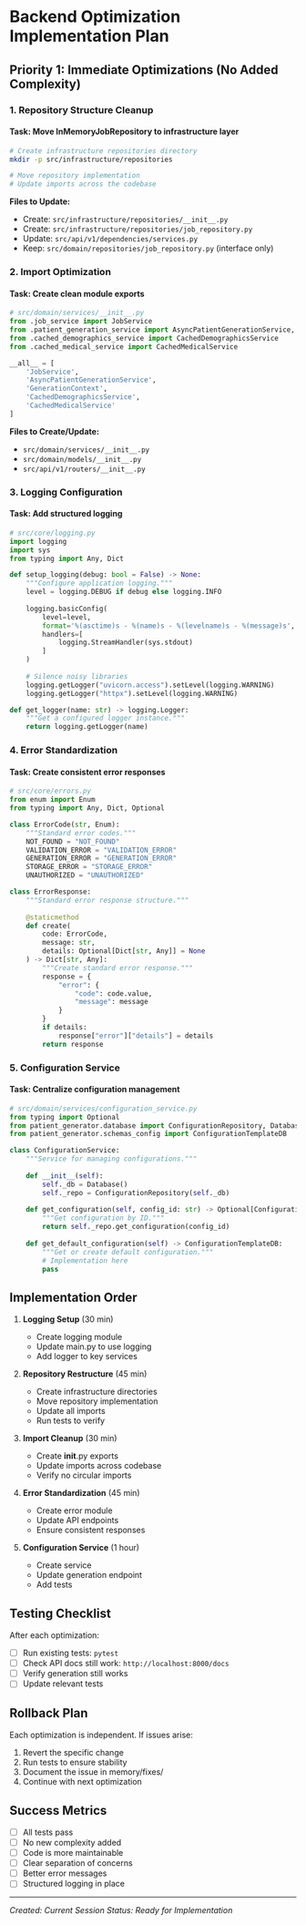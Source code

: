 # Backend Optimization Implementation Plan

## Priority 1: Immediate Optimizations (No Added Complexity)

### 1. Repository Structure Cleanup

#### Task: Move InMemoryJobRepository to infrastructure layer
```bash
# Create infrastructure repositories directory
mkdir -p src/infrastructure/repositories

# Move repository implementation
# Update imports across the codebase
```

**Files to Update:**
- Create: `src/infrastructure/repositories/__init__.py`
- Create: `src/infrastructure/repositories/job_repository.py`
- Update: `src/api/v1/dependencies/services.py`
- Keep: `src/domain/repositories/job_repository.py` (interface only)

### 2. Import Optimization

#### Task: Create clean module exports
```python
# src/domain/services/__init__.py
from .job_service import JobService
from .patient_generation_service import AsyncPatientGenerationService, GenerationContext
from .cached_demographics_service import CachedDemographicsService
from .cached_medical_service import CachedMedicalService

__all__ = [
    'JobService',
    'AsyncPatientGenerationService',
    'GenerationContext',
    'CachedDemographicsService',
    'CachedMedicalService'
]
```

**Files to Create/Update:**
- `src/domain/services/__init__.py`
- `src/domain/models/__init__.py`
- `src/api/v1/routers/__init__.py`

### 3. Logging Configuration

#### Task: Add structured logging
```python
# src/core/logging.py
import logging
import sys
from typing import Any, Dict

def setup_logging(debug: bool = False) -> None:
    """Configure application logging."""
    level = logging.DEBUG if debug else logging.INFO
    
    logging.basicConfig(
        level=level,
        format='%(asctime)s - %(name)s - %(levelname)s - %(message)s',
        handlers=[
            logging.StreamHandler(sys.stdout)
        ]
    )
    
    # Silence noisy libraries
    logging.getLogger("uvicorn.access").setLevel(logging.WARNING)
    logging.getLogger("httpx").setLevel(logging.WARNING)

def get_logger(name: str) -> logging.Logger:
    """Get a configured logger instance."""
    return logging.getLogger(name)
```

### 4. Error Standardization

#### Task: Create consistent error responses
```python
# src/core/errors.py
from enum import Enum
from typing import Any, Dict, Optional

class ErrorCode(str, Enum):
    """Standard error codes."""
    NOT_FOUND = "NOT_FOUND"
    VALIDATION_ERROR = "VALIDATION_ERROR"
    GENERATION_ERROR = "GENERATION_ERROR"
    STORAGE_ERROR = "STORAGE_ERROR"
    UNAUTHORIZED = "UNAUTHORIZED"

class ErrorResponse:
    """Standard error response structure."""
    
    @staticmethod
    def create(
        code: ErrorCode,
        message: str,
        details: Optional[Dict[str, Any]] = None
    ) -> Dict[str, Any]:
        """Create standard error response."""
        response = {
            "error": {
                "code": code.value,
                "message": message
            }
        }
        if details:
            response["error"]["details"] = details
        return response
```

### 5. Configuration Service

#### Task: Centralize configuration management
```python
# src/domain/services/configuration_service.py
from typing import Optional
from patient_generator.database import ConfigurationRepository, Database
from patient_generator.schemas_config import ConfigurationTemplateDB

class ConfigurationService:
    """Service for managing configurations."""
    
    def __init__(self):
        self._db = Database()
        self._repo = ConfigurationRepository(self._db)
    
    def get_configuration(self, config_id: str) -> Optional[ConfigurationTemplateDB]:
        """Get configuration by ID."""
        return self._repo.get_configuration(config_id)
    
    def get_default_configuration(self) -> ConfigurationTemplateDB:
        """Get or create default configuration."""
        # Implementation here
        pass
```

## Implementation Order

1. **Logging Setup** (30 min)
   - Create logging module
   - Update main.py to use logging
   - Add logger to key services

2. **Repository Restructure** (45 min)
   - Create infrastructure directories
   - Move repository implementation
   - Update all imports
   - Run tests to verify

3. **Import Cleanup** (30 min)
   - Create __init__.py exports
   - Update imports across codebase
   - Verify no circular imports

4. **Error Standardization** (45 min)
   - Create error module
   - Update API endpoints
   - Ensure consistent responses

5. **Configuration Service** (1 hour)
   - Create service
   - Update generation endpoint
   - Add tests

## Testing Checklist

After each optimization:
- [ ] Run existing tests: `pytest`
- [ ] Check API docs still work: `http://localhost:8000/docs`
- [ ] Verify generation still works
- [ ] Update relevant tests

## Rollback Plan

Each optimization is independent. If issues arise:
1. Revert the specific change
2. Run tests to ensure stability
3. Document the issue in memory/fixes/
4. Continue with next optimization

## Success Metrics

- [ ] All tests pass
- [ ] No new complexity added
- [ ] Code is more maintainable
- [ ] Clear separation of concerns
- [ ] Better error messages
- [ ] Structured logging in place

---

*Created: Current Session*
*Status: Ready for Implementation*
